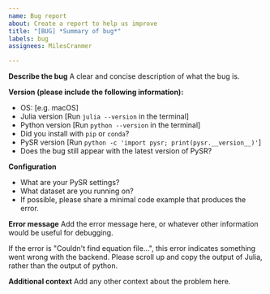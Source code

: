 ```yaml
---
name: Bug report
about: Create a report to help us improve
title: "[BUG] *Summary of bug*"
labels: bug
assignees: MilesCranmer

---
```


**Describe the bug**
A clear and concise description of what the bug is.

**Version (please include the following information):**
- OS: [e.g. macOS]
- Julia version [Run `julia --version` in the terminal]
- Python version [Run `python --version` in the terminal]
- Did you install with `pip` or `conda`?
- PySR version [Run `python -c 'import pysr; print(pysr.__version__)'`]
- Does the bug still appear with the latest version of PySR?

**Configuration**
- What are your PySR settings?
- What dataset are you running on?
- If possible, please share a minimal code example that produces the error.

**Error message**
Add the error message here, or whatever other information would be useful for debugging.

If the error is "Couldn't find equation file...", this error indicates something
went wrong with the backend. Please scroll up and copy
the output of Julia, rather than the output of python.

**Additional context**
Add any other context about the problem here.

